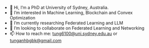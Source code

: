 - 👋 Hi, I’m a PhD  at University of Sydney, Australia.
- 👀 I’m interested in Machine Learning, Blockchain and Convex Optimization
- 🌱 I’m currently researching Federated Learning and LLM
- 💞️ I’m looking to collaborate on Federated Learning and Networking
- 📫 How to reach me: tung6100@uni.sydney.edu.au or tunganhbgbk@gmail.com

<!---
LeoTungAnh/LeoTungAnh is a ✨ special ✨ repository because its `README.md` (this file) appears on your GitHub profile.
You can click the Preview link to take a look at your changes.
--->
